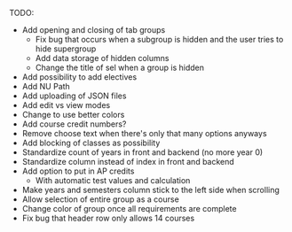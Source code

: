 TODO:
- Add opening and closing of tab groups
    - Fix bug that occurs when a subgroup is hidden and the user tries to hide supergroup
    - Add data storage of hidden columns
    - Change the title of sel when a group is hidden
- Add possibility to add electives
- Add NU Path
- Add uploading of JSON files
- Add edit vs view modes
- Change to use better colors
- Add course credit numbers?
- Remove choose text when there's only that many options anyways
- Add blocking of classes as possibility
- Standardize count of years in front and backend (no more year 0)
- Standardize column instead of index in front and backend
- Add option to put in AP credits
    - With automatic test values and calculation
- Make years and semesters column stick to the left side when scrolling
- Allow selection of entire group as a course
- Change color of group once all requirements are complete
- Fix bug that header row only allows 14 courses